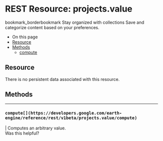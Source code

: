  
#  REST Resource: projects.value
bookmark_borderbookmark Stay organized with collections  Save and categorize content based on your preferences.
  * On this page
  * [Resource](https://developers.google.com/earth-engine/reference/rest/v1beta/projects.value#resource)
  * [Methods](https://developers.google.com/earth-engine/reference/rest/v1beta/projects.value#methods)
    * [compute](https://developers.google.com/earth-engine/reference/rest/v1beta/projects.value#compute)


## Resource
There is no persistent data associated with this resource.
## Methods  
---  
### `compute[](https://developers.google.com/earth-engine/reference/rest/v1beta/projects.value/compute)`
|  Computes an arbitrary value.  
Was this helpful?
